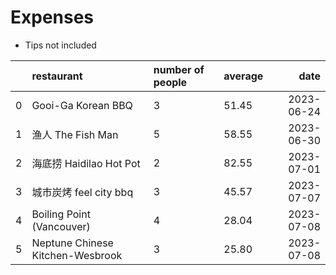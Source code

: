 # Expenses
- Tips not included

|   | restaurant                       | number of people | average |       date |
|--:|:---------------------------------|:-----------------|:--------|-----------:|
| 0 | Gooi-Ga Korean BBQ               | 3                | 51.45   | 2023-06-24 |
| 1 | 渔人 The Fish Man                | 5                | 58.55   | 2023-06-30 |
| 2 | 海底捞 Haidilao Hot Pot          | 2                | 82.55   | 2023-07-01 |
| 3 | 城市炭烤 feel city bbq           | 3                | 45.57   | 2023-07-07 |
| 4 | Boiling Point (Vancouver)        | 4                | 28.04   | 2023-07-08 |
| 5 | Neptune Chinese Kitchen-Wesbrook | 3                | 25.80   | 2023-07-08 |
